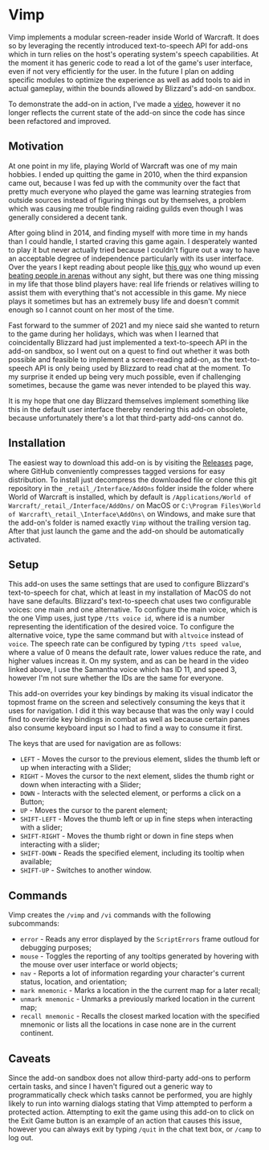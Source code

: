 # Vimp

Vimp implements a modular screen-reader inside World of Warcraft.  It does so by leveraging the recently introduced text-to-speech API for add-ons which in turn relies on the host's operating system's speech capabilities.  At the moment it has generic code to read a lot of the game's user interface, even if not very efficiently for the user.  In the future I plan on adding specific modules to optimize the experience as well as add tools to aid in actual gameplay, within the bounds allowed by Blizzard's add-on sandbox.

To demonstrate the add-on in action, I've made a [video](https://youtu.be/DUgVrluiWd4), however it no longer reflects the current state of the add-on since the code has since been refactored and improved.

## Motivation

At one point in my life, playing World of Warcraft was one of my main hobbies. I ended up quitting the game in 2010, when the third expansion came out, because I was fed up with the community over the fact that pretty much everyone who played the game was learning strategies from outside sources instead of figuring things out by themselves, a problem which was causing me trouble finding raiding guilds even though I was generally considered a decent tank.

After going blind in 2014, and finding myself with more time in my hands than I could handle, I started craving this game again. I desperately wanted to play it but never actually tried because I couldn't figure out a way to have an acceptable degree of independence particularly with its user interface. Over the years I kept reading about people like [this guy](https://www.reddit.com/r/wow/comments/9w7mr1/guide_on_how_to_play_world_of_warcraft_blind/) who wound up even [beating people in arenas](https://dotesports.com/streaming/news/blind-wow-streamer-plays-pvp-with-no-monitor) without any sight, but there was one thing missing in my life that those blind players have: real life friends or relatives willing to assist them with everything that's not accessible in this game. My niece plays it sometimes but has an extremely busy life and doesn't commit enough so I cannot count on her most of the time.

Fast forward to the summer of 2021 and my niece said she wanted to return to the game during her holidays, which was when I learned that coincidentally Blizzard had just implemented a text-to-speech API in the add-on sandbox, so I went out on a quest to find out whether it was both possible and feasible to implement a screen-reading add-on, as the text-to-speech API is only being used by Blizzard to read chat at the moment.  To my surprise it ended up being very much possible, even if challenging sometimes, because the game was never intended to be played this way.

It is my hope that one day Blizzard themselves implement something like this in the default user interface thereby rendering this add-on obsolete, because unfortunately there's a lot that third-party add-ons cannot do.

## Installation

The easiest way to download this add-on is by visiting the [Releases](https://github.com/Choominator/Vimp/releases) page, where GitHub conveniently compresses tagged versions for easy distribution.  To install just decompress the downloaded file or clone this git repository in the `_retail_/Interface/AddOns` folder inside the folder where World of Warcraft is installed, which by default is `/Applications/World of Warcraft/_retail_/Interface/AddOns/` on MacOS or `C:\Program Files\World of Warcraft\_retail_\Interface\AddOns\` on Windows, and make sure that the add-on's folder is named exactly `Vimp` without the trailing version tag.  After that just launch the game and the add-on should be automatically activated.

## Setup

This add-on uses the same settings that are used to configure Blizzard's text-to-speech for chat, which at least in my installation of MacOS do not have sane defaults.  Blizzard's text-to-speech chat uses two configurable voices: one main and one alternative.  To configure the main voice, which is the one Vimp uses, just type `/tts voice id`, where id is a number representing the identification of the desired voice.  To configure the alternative voice, type the same command but with `altvoice` instead of `voice`.  The speech rate can be configured by typing `/tts speed value`, where a value of 0 means the default rate, lower values reduce the rate, and higher values increas it.  On my system, and as can be heard in the video linked above, I use the Samantha voice which has ID 11, and speed 3, however I'm not sure whether the IDs are the same for everyone.

This add-on overrides your key bindings by making its visual indicator the topmost frame on the screen and selectively consuming the keys that it uses for navigation.  I did it this way because that was the only way I could find to override key bindings in combat as well as because certain panes also consume keyboard input so I had to find a way to consume it first.

The keys that are used for navigation are as follows:

* `LEFT` - Moves the cursor to the previous element, slides the thumb left or up when interacting with a Slider;
* `RIGHT` - Moves the cursor to the next element, slides the thumb right or down when interacting with a Slider;
* `DOWN` - Interacts with the selected element, or performs a click on a Button;
* `UP` - Moves the cursor to the parent element;
* `SHIFT-LEFT` - Moves the thumb left or up in fine steps when interacting with a slider;
* `SHIFT-RIGHT` - Moves the thumb right or down in fine steps when interacting with a slider;
* `SHIFT-DOWN` - Reads the specified element, including its tooltip when available;
* `SHIFT-UP` - Switches to another window.

## Commands

Vimp creates the `/vimp` and `/vi` commands with the following subcommands:

* `error` - Reads any error displayed by the `ScriptErrors` frame outloud for debugging purposes;
* `mouse` - Toggles the reporting of any tooltips generated by hovering with the mouse over user interface or world objects;
* `nav` - Reports a lot of information regarding your character's current status, location, and orientation;
* `mark mnemonic` - Marks a location in the the current map for a later recall;
* `unmark mnemonic` - Unmarks a previously marked location in the current map;
* `recall mnemonic` - Recalls the closest marked location with the specified mnemonic or lists all the locations in case none are in the current continent.

## Caveats

Since the add-on sandbox does not allow third-party add-ons to perform certain tasks, and since I haven't figured out a generic way to programmatically check which tasks cannot be performed, you are highly likely to run into warning dialogs stating that Vimp attempted to perform a protected action.  Attempting to exit the game using this add-on to click on the Exit Game button is an example of an action that causes this issue, however you can always exit by typing `/quit` in the chat text box, or `/camp` to log out.
